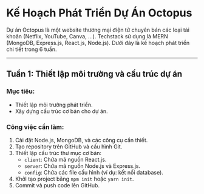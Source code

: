 # Kế Hoạch Phát Triển Dự Án Octopus

Dự án Octopus là một website thương mại điện tử chuyên bán các loại tài khoản (Netflix, YouTube, Canva, ...). Techstack sử dụng là MERN (MongoDB, Express.js, React.js, Node.js). Dưới đây là kế hoạch phát triển chi tiết trong 6 tuần.

---

## Tuần 1: Thiết lập môi trường và cấu trúc dự án

### Mục tiêu:

- Thiết lập môi trường phát triển.
- Xây dựng cấu trúc cơ bản cho dự án.

### Công việc cần làm:

1. Cài đặt Node.js, MongoDB, và các công cụ cần thiết.
2. Tạo repository trên GitHub và cấu hình Git.
3. Thiết lập cấu trúc thư mục cơ bản:
   - `client`: Chứa mã nguồn React.js.
   - `server`: Chứa mã nguồn Node.js và Express.js.
   - `config`: Chứa các file cấu hình (ví dụ: kết nối database).
4. Khởi tạo project bằng `npm init` hoặc `yarn init`.
5. Commit và push code lên GitHub.
